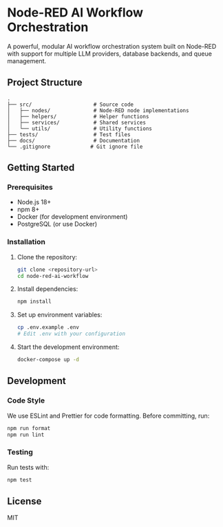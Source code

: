 # Node-RED AI Workflow Orchestration

A powerful, modular AI workflow orchestration system built on Node-RED with support for multiple LLM providers, database backends, and queue management.

## Project Structure

```
.
├── src/                    # Source code
│   ├── nodes/              # Node-RED node implementations
│   ├── helpers/            # Helper functions
│   ├── services/           # Shared services
│   └── utils/              # Utility functions
├── tests/                  # Test files
├── docs/                   # Documentation
└── .gitignore             # Git ignore file
```

## Getting Started

### Prerequisites

- Node.js 18+
- npm 8+
- Docker (for development environment)
- PostgreSQL (or use Docker)

### Installation

1. Clone the repository:
   ```bash
   git clone <repository-url>
   cd node-red-ai-workflow
   ```

2. Install dependencies:
   ```bash
   npm install
   ```

3. Set up environment variables:
   ```bash
   cp .env.example .env
   # Edit .env with your configuration
   ```

4. Start the development environment:
   ```bash
   docker-compose up -d
   ```

## Development

### Code Style

We use ESLint and Prettier for code formatting. Before committing, run:

```bash
npm run format
npm run lint
```

### Testing

Run tests with:

```bash
npm test
```

## License

MIT
